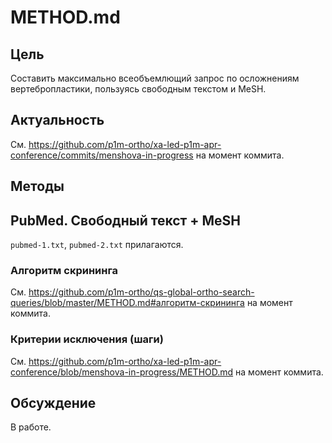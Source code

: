 # METHOD.md

## Цель

Составить максимально всеобъемлющий запрос по осложнениям вертебропластики, пользуясь свободным текстом и MeSH.

## Актуальность

См. https://github.com/p1m-ortho/xa-led-p1m-apr-conference/commits/menshova-in-progress на момент коммита.

## Методы

## PubMed. Свободный текст + MeSH

`pubmed-1.txt`, `pubmed-2.txt` прилагаются.

### Алгоритм скрининга

См. https://github.com/p1m-ortho/qs-global-ortho-search-queries/blob/master/METHOD.md#алгоритм-скрининга на момент коммита.

### Критерии исключения (шаги)

См. https://github.com/p1m-ortho/xa-led-p1m-apr-conference/blob/menshova-in-progress/METHOD.md на момент коммита.

## Обсуждение

В работе.